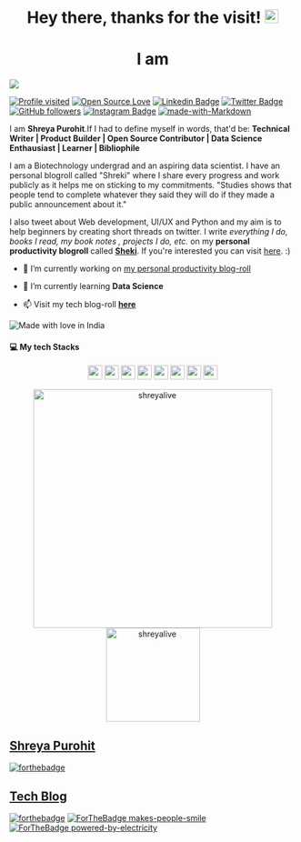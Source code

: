<h1 align="center">Hey there, thanks for the visit! <img src="https://github.com/shreyalive/shreyalive/blob/main/%40shreyalive-assets/hand-wave.gif" width="24px"></h1>
<h1 align="center"> I am </h1>
<img src="https://github.com/shreyalive/shreyalive/blob/main/%40shreyalive-assets/shreya-name-video.gif" >

<div align="centre">
 
[![Profile visited](https://visitor-badge.glitch.me/badge?page_id=shreyalive.visitor-badge)](https://github.com/shreyalive)
[![Open Source Love](https://badges.frapsoft.com/os/v2/open-source.svg?v=103)](https://github.com/shreyalive)
[![Linkedin Badge](https://img.shields.io/badge/-Shreya%20Purohit-blue?style=social&logo=Linkedin&logoColor=blue&link=https://www.linkedin.com/in/shreya-purohit/)](https://www.linkedin.com/in/shreya-purohit) 
[![Twitter Badge](http://img.shields.io/badge/-@shreyalivee-1ca0f1?style=social&logo=twitter&logoColor=blue&link=https://twitter.com/shreyalivee)](https://twitter.com/shreyalivee) 
[![GitHub followers](https://img.shields.io/github/followers/shreyalive?label=Follow&style=social&logoColor=red)](https://github.com/shreyalive/?tab=follow)
[![Instagram Badge](https://img.shields.io/badge/-shreyaaa._.2-blue?style=social&logo=Instagram&link=https://www.instagram.com/shreyaaa._.2/)](https://www.instagram.com/shreyaaa._.2/) 
[![made-with-Markdown](https://img.shields.io/badge/Made%20with-Markdown-1f425f.svg)](http://commonmark.org)

</div>
 
 
I am **Shreya Purohit**.If I had to define myself in words, that'd be:
**Technical Writer | Product Builder | Open Source Contributor | Data Science Enthausiast | Learner | Bibliophile**

I am a Biotechnology undergrad and an aspiring data scientist.
I have an personal blogroll called "Shreki" where I share every progress and work publicly as it helps me on sticking to my commitments. "Studies shows that people tend to complete whatever they said they will do if they made a public announcement about it."

I also tweet about Web development, UI/UX and Python and my aim is to help beginners by creating short threads on twitter. I write *everything I do, books I read, my book notes , projects I do, etc.* on my **personal productivity blogroll** called [**Sheki**](https://shreyalive.gitbook.io/shreki/). If you're interested you can visit [here](https://shreyalive.gitbook.io/shreki/). :)

- 🔭 I’m currently working on [my personal productivity blog-roll](https://shreyalive.gitbook.io/shreki/)

- 🌱 I’m currently learning **Data Science**

- 📫 Visit my tech blog-roll [**here**](https://shreyalive.gitbook.io/shreki/)

![Made with love in India](https://madewithlove.now.sh/in?heart=true&template=for-the-badge)


#### 💻 My tech Stacks

<p align="center">
<img src="https://img.shields.io/badge/python-3776AB.svg?&style=for-the-badge&logo=python&logoColor=white" height="25"/>
<img src="https://img.shields.io/badge/javascript-F7DF1E.svg?&style=for-the-badge&logo=javascript&logoColor=white" height="25"/>
<img src="https://img.shields.io/badge/mysql-4479A1.svg?&style=for-the-badge&logo=mysql&logoColor=white" height="25"/>
<img src="https://img.shields.io/badge/Flask-000000.svg?&style=for-the-badge&logo=flask&logoColor=white" height="25"/>
<img src="https://img.shields.io/badge/jupyter-F3631D.svg?&style=for-the-badge&logo=jupyter&logoColor=white" height="25"/>
<img src="https://img.shields.io/badge/anaconda-42B029.svg?&style=for-the-badge&logo=anaconda&logoColor=white" height="25"/>
<img src="https://img.shields.io/badge/VS%20Code-007ACC.svg?&style=for-the-badge&logo=visual-studio-code&logoColor=white" height="25"/>
<img src="https://img.shields.io/badge/sublime-FF9800.svg?&style=for-the-badge&logo=sublime-text&logoColor=white" height="25"/>


</p>


<p align="center"> 
    <img src="https://github-readme-stats.vercel.app/api?username=shreyalive&count_private=true&show_icons=true&theme=buefy&langs_count=10" alt="shreyalive" width="420"/> 
    <img src="https://github-readme-stats.vercel.app/api/top-langs/?username=shreyalive&hide=jupyter%20notebook,html,css&langs_count=8&layout=compact&theme=buefy" alt="shreyalive" height="165" />
 </p>


 

## [Shreya Purohit](https://shreyalive.gitbook.io/shreki/)     
[![forthebadge](https://forthebadge.com/images/badges/built-with-love.svg)](https://forthebadge.com)
## [Tech Blog](https://designctivity.hashnode.dev/)             


[![forthebadge](https://forthebadge.com/images/badges/uses-brains.svg)](https://forthebadge.com)
[![ForTheBadge makes-people-smile](http://ForTheBadge.com/images/badges/makes-people-smile.svg)](http://ForTheBadge.com)
[![ForTheBadge powered-by-electricity](http://ForTheBadge.com/images/badges/powered-by-electricity.svg)](http://ForTheBadge.com)
